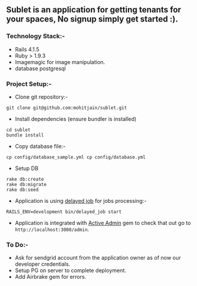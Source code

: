 ## Sublet is an application for getting tenants for your spaces, No signup simply get started :).

### Technology Stack:-
* Rails 4.1.5
* Ruby > 1.9.3
* Imagemagic for image manipulation.
* database postgresql

### Project Setup:-

* Clone git repository:-
```shell
git clone git@github.com:mohitjain/sublet.git
```

* Install dependencies (ensure bundler is installed)
```
cd sublet
bundle install
```

* Copy database file:-
```shell
cp config/database_sample.yml cp config/database.yml
```

* Setup DB
```
rake db:create
rake db:migrate
rake db:seed
```

* Application is using [delayed job](https://github.com/collectiveidea/delayed_job) for jobs processing:-
```
RAILS_ENV=development bin/delayed_job start
```

* Application is integrated with [Active Admin](http://activeadmin.info) gem to check that out go to
`http://localhost:3000/admin`.



### To Do:-
* Ask for sendgrid account from the application owner as of now our developer credentials.
* Setup PG on server to complete deployment.
* Add Airbrake gem for errors.

